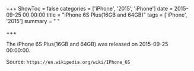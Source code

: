 +++
ShowToc = false
categories = ['iPhone', '2015', 'iPhone']
date = 2015-09-25 00:00:00
title = "iPhone 6S Plus(16GB and 64GB)"
tags = ['iPhone', '2015']
summary = " "

+++

The iPhone 6S Plus(16GB and 64GB) was released on 2015-09-25 00:00:00.

Source: `https://en.wikipedia.org/wiki/IPhone_6S`
